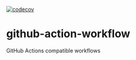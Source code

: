 [![codecov](https://codecov.io/gh/LinuxSuRen/github-action-workflow/branch/master/graph/badge.svg?token=mnFyeD2IQ7)](https://codecov.io/gh/LinuxSuRen/github-action-workflow)

# github-action-workflow
GitHub Actions compatible workflows
